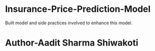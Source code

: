 # Insurance-Price-Prediction-Model
Built model and side practices involved to enhance this model.
<h1>Author-Aadit Sharma Shiwakoti</h1>
